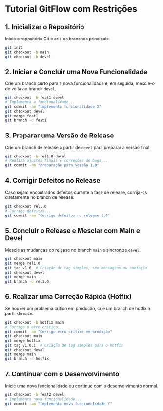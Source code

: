 
# Tutorial GitFlow com Restrições

## 1. Inicializar o Repositório

Inicie o repositório Git e crie os branches principais:

```bash
git init
git checkout -b main
git checkout -b devel
```

## 2. Iniciar e Concluir uma Nova Funcionalidade

Crie um branch curto para a nova funcionalidade e, em seguida, mescle-o de volta ao branch `devel`.

```bash
git checkout -b feat1 devel
# Implementa a funcionalidade...
git commit -am "Implementa funcionalidade X"
git checkout devel
git merge feat1
git branch -d feat1
```

## 3. Preparar uma Versão de Release

Crie um branch de release a partir de `devel` para preparar a versão final.

```bash
git checkout -b rel1.0 devel
# Realiza ajustes finais e correções de bugs...
git commit -am "Preparação para versão 1.0"
```

## 4. Corrigir Defeitos no Release

Caso sejam encontrados defeitos durante a fase de release, corrija-os diretamente no branch de release.

```bash
git checkout rel1.0
# Corrige defeitos...
git commit -am "Corrige defeitos no release 1.0"
```

## 5. Concluir o Release e Mesclar com Main e Devel

Mescle as mudanças do release no branch `main` e sincronize `devel`.

```bash
git checkout main
git merge rel1.0
git tag v1.0  # Criação de tag simples, sem mensagens ou anotação
git checkout devel
git merge main
git branch -d rel1.0
```

## 6. Realizar uma Correção Rápida (Hotfix)

Se houver um problema crítico em produção, crie um branch de hotfix a partir de `main`.

```bash
git checkout -b hotfix main
# Corrige o erro crítico...
git commit -am "Corrige erro crítico em produção"
git checkout main
git merge hotfix
git tag v1.0.1  # Criação de tag simples para o hotfix
git checkout devel
git merge main
git branch -d hotfix
```

## 7. Continuar com o Desenvolvimento

Inicie uma nova funcionalidade ou continue com o desenvolvimento normal.

```bash
git checkout -b feat2 devel
# Implementa nova funcionalidade...
git commit -am "Implementa nova funcionalidade Y"
```

